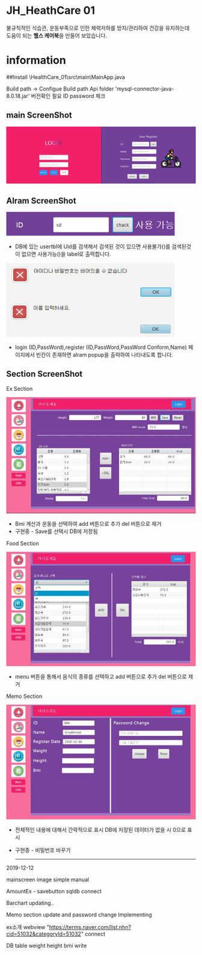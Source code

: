 # JH_HeathCare 01

불규칙적인 식습관, 운동부족으로 인한 체력저하를 방지/관리하여 건강을 유지하는데 도움이 되는 **헬스 케어북**을 만들어 보았습니다.

# information
##Install
  \HealthCare_01\src\main\MainApp.java
  
  
  Build path -> Configue Build path
  Api folder 'mysql-connector-java-8.0.18.jar' 버전확인 필요
  ID password 체크
  
  main ScreenShot
  ---------------------
  ![ex_screenshot](/ScreenShot/main.jpg)
  
  
  Alram ScreenShot
  ---------------------
  ![ex_screenshot](/ScreenShot/IDChack.jpg)
  
  * DB에 있는 usertbl에 Uid를 검색해서 검색된 것이 있으면 사용불가()를 검색된것이 없으면 사용가능()을 label로 출력합니다.
  
  ![ex_screenshot](/ScreenShot/empty.jpg)
  
  * login (ID,PassWord),register (ID,PassWord,PassWord Conform,Name) 페이지에서 빈칸이 존재하면 alram popup을 출력하여 나타내도록 합니다. 
  
  Section ScreenShot
  ---------------------
  Ex Section
  
  ![ex_screenshot](/ScreenShot/excercise.jpg)
  
  * Bmi 계산과 운동을 선택하여 add 버튼으로 추가 del 버튼으로 제거 
  * 구현중 - Save를 선택시 DB에 저장됨
  
  Food Section
  
  ![ex_screenshot](/ScreenShot/foodsection.jpg)
  
  * menu 버튼을 통해서 음식의 종류를 선택하고 add 버튼으로 추가 del 버튼으로 제거
  
  Memo Section
  
  ![ex_screenshot](/ScreenShot/Memo.jpg)
  
  * 전체적인 내용에 대해서 간략적으로 표시 DB에 저장된 데이터가 없을 시 0으로 표시
  * 구현중 - 비밀번호 바꾸기
  
    ---------------------
  
  
  
  
2019-12-12

mainscreen image simple manual

AmountEx - savebutton sqldb connect

Barchart updating..

Memo section update and password change Implementing

ex소개 webview "https://terms.naver.com/list.nhn?cid=51032&categoryId=51032" connect

DB table weight height bmi write
  
  
  
  
